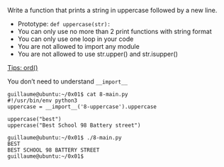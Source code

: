 Write a function that prints a string in uppercase followed by a new line.
- Prototype: ```def uppercase(str):```
- You can only use no more than 2 print functions with string format
- You can only use one loop in your code
- You are not allowed to import any module
- You are not allowed to use str.upper() and str.isupper()

[Tips: ord()](https://docs.python.org/3.4/library/functions.html?highlight=ord#ord)

You don’t need to understand ```__import__```
```
guillaume@ubuntu:~/0x01$ cat 8-main.py
#!/usr/bin/env python3
uppercase = __import__('8-uppercase').uppercase

uppercase("best")
uppercase("Best School 98 Battery street")

guillaume@ubuntu:~/0x01$ ./8-main.py
BEST
BEST SCHOOL 98 BATTERY STREET
guillaume@ubuntu:~/0x01$
```
